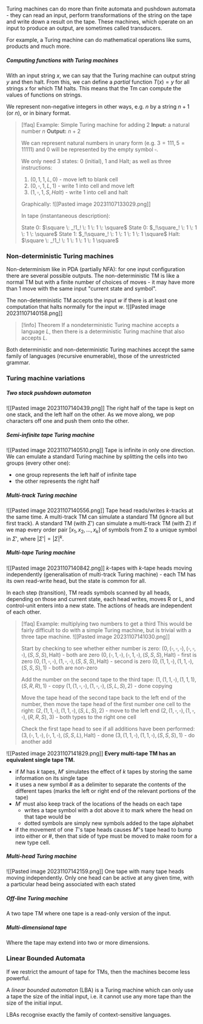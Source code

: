 Turing machines can do more than finite automata and pushdown automata - they can read an input, perform transformations of the string on the tape and write down a result on the tape. These machines, which operate on an input to produce an output, are sometimes called transducers.

For example, a Turing machine can do mathematical operations like sums, products and much more.

##### Computing functions with Turing machines
With an input string $x$, we can say that the Turing machine can output string $y$ and then halt. From this, we can define a *partial* function $T(x) = y$ for all strings $x$ for which TM halts. This means that the Tm can compute the values of functions on strings.

We represent non-negative integers in other ways, e.g. $n$ by a string $n + 1$ (or $n$), or in binary format.

> [!faq] Example: Simple Turing machine for adding 2
> **Input:** a natural number $n$
> **Output:** $n + 2$
> 
> We can represent natural numbers in unary form (e.g. $3 = 111, 5 = 11111$) and $0$ will be represented by the empty symbol $\square$.
> 
> We only need 3 states: 0 (initial), 1 and Halt; as well as three instructions:
> 1. $(0, 1, 1, L, 0)$ - move left to blank cell
> 2. $(0, \square, 1, L, 1)$ - write 1 into cell and move left
> 3. $(1, \square, 1, S, Halt)$ - write 1 into cell and halt
> 
> Graphically:
> ![[Pasted image 20231107133029.png]]
> 
> In tape (instantaneous description):
> 	<p  class="tab"/>State 0: $\square \: _!1_! \: 1 \: 1 \: \square$
> State 0: $_!\square_! \: 1 \: 1 \: 1 \: \square$
> State 1: $_!\square_! \: 1 \: 1 \: 1 \: 1 \square$
> Halt: $\square \: _!1_! \: 1 \: 1 \: 1 \: 1 \square$

### Non-deterministic Turing machines
Non-determinism like in PDA (partially NFA): for one input configuration there are several possible outputs. The non-deterministic TM is like a normal TM but with a finite number of choices of moves - it may have more than 1 move with the same input "current state and symbol".

The non-deterministic TM accepts the input $w$ if there is at least one computation that halts normally for the input $w$.
![[Pasted image 20231107140158.png]]
> [!info] Theorem
> If a nondeterministic Turing machine accepts a language $L$, then there is a deterministic Turing machine that also accepts $L$.

Both deterministic and non-deterministic Turing machines accept the same family of languages (recursive enumerable), those of the unrestricted grammar.

### Turing machine variations
##### Two stack pushdown automaton
![[Pasted image 20231107140439.png]]
The right half of the tape is kept on one stack, and the left half on the other. As we move along, we pop characters off one and push them onto the other.

##### Semi-infinite tape Turing machine
![[Pasted image 20231107140510.png]]
Tape is infinite in only one direction. We can emulate a standard Turing machine by splitting the cells into two groups (every other one):
- one group represents the left half of infinite tape
- the other represents the right half

##### Multi-track Turing machine
![[Pasted image 20231107140556.png]]
Tape head reads/writes $k$-tracks at the same time. A multi-track TM can simulate a standard TM (ignore all but first track). A standard TM (with ${\Sigma}'$) can simulate a multi-track TM (with $\Sigma$) if we map every order pair $[x_1, x_2, ..., x_k]$ of symbols from $\Sigma$ to a unique symbol in ${\Sigma}'$, where $|{\Sigma}'| = |{\Sigma}|^k$.

##### Multi-tape Turing machine
![[Pasted image 20231107140842.png]]
$k$-tapes with $k$-tape heads moving independently (generalisation of multi-track Turing machine) - each TM has its own read-write head, but the state is common for all.

In each step (transition), TM reads symbols scanned by all heads, depending on those and current state, each head writes, moves R or L, and control-unit enters into a new state. The actions of heads are independent of each other.

> [!faq] Example: multiplying two numbers to get a third
> This would be fairly difficult to do with a simple Turing machine, but is trivial with a three tape machine.
> ![[Pasted image 20231107141030.png]]
> 
> Start by checking to see whether either number is zero:
> $(0, (\square, \square, \square), (\square, \square, \square), (S, S, S), \text{Halt})$ - both are zero
> $(0, (\square, 1, \square), (\square, 1, \square), (S, S, S), \text{Halt})$ - first is zero
> $(0, (1, \square, \square), (1, \square, \square), (S, S, S), \text{Halt})$ - second is zero
> $(0, (1, 1, \square), (1, 1, \square), (S, S, S), 1)$ - both are non-zero
> 
> Add the number on the second tape to the third tape:
> $(1, (1, 1, \square), (1, 1, 1), (S, R, R), 1)$ - copy
> $(1, (1, \square, \square), (1, \square, \square), (S, L, S), 2)$ - done copying
> 
> Move the tape head of the second tape back to the left end of the number, then move the tape head of the first number one cell to the right:
> $(2, (1, 1, \square), (1, 1, \square), (S, L, S), 2)$ - move to the left end
> $(2, (1, \square, \square), (1, \square, \square), (R, R, S), 3)$ - both types to the right one cell
> 
> Check the first tape head to see if all additions have been performed:
> $(3, (\square, 1, \square), (\square, 1, \square), (S, S, L), \text{Halt})$ - done
> $(3, (1, 1, \square), (1, 1, \square), (S, S, S), 1)$ - do another add

![[Pasted image 20231107141829.png]]
**Every multi-tape TM has an equivalent single tape TM.**
- if $M$ has $k$ tapes, $M'$ simulates the effect of $k$ tapes by storing the same information on its single tape
- it uses a new symbol # as a delimiter to separate the contents of the different tapes (marks the left or right end of the relevant portions of the tape)
- $M'$ must also keep track of the locations of the heads on each tape
	- writes a tape symbol with a dot above it to mark where the head on that tape would be
	- dotted symbols are simply new symbols added to the tape alphabet
- if the movement of one $T$'s tape heads causes $M'$'s tape head to bump into either or #, then that side of type must be moved to make room for a new type cell.

##### Multi-head Turing machine
![[Pasted image 20231107142159.png]]
One tape with many tape heads moving independently. Only one head can be active at any given time, with a particular head being associated with each stated 

##### Off-line Turing machine
A two tape TM where one tape is a read-only version of the input.

##### Multi-dimensional tape
Where the tape may extend into two or more dimensions.


### Linear Bounded Automata
If we restrict the amount of tape for TMs, then the machines become less powerful.

A *linear bounded automaton* (LBA) is a Turing machine which can only use a tape the size of the initial input, i.e. it cannot use any more tape than the size of the initial input.

LBAs recognise exactly the family of context-sensitive languages.

